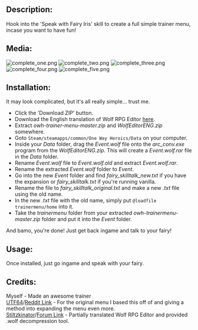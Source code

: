 ## Description: ##
Hook into the 'Speak with Fairy Iris' skill to create a full simple trainer menu, incase you want to have fun!

## Media: ##
![complete_one.png](https://github.com/mibshidobu/owh-trainer-menu/raw/master/src/media/complete_one.png "Menu Media One")
![complete_two.png](https://github.com/mibshidobu/owh-trainer-menu/raw/master/src/media/complete_two.png "Menu Media Two")
![complete_three.png](https://github.com/mibshidobu/owh-trainer-menu/raw/master/src/media/complete_three.png "Menu Media Three")
![complete_four.png](https://github.com/mibshidobu/owh-trainer-menu/raw/master/src/media/complete_four.png "Menu Media Four")
![complete_five.png](https://github.com/mibshidobu/owh-trainer-menu/raw/master/src/media/complete_five.png "Menu Media Five")

## Installation: ##
It may look complicated, but it's all really simple... trust me.
* Click the 'Download ZIP' button.
* Download the English translation of Wolf RPG Editor [here](https://www.dropbox.com/s/c7gwr2x2j2y9rqx/WolfEditorENG.zip).
* Extract *owh-trainer-menu-master.zip* and *WolfEditorENG.zip* somewhere.
* Goto ````Steam/steamapps/common/One Way Heroics/Data```` on your computer.
* Inside your *Data* folder, drag the *Event.wolf* file onto the *arc_conv.exe* program from the *WolfEditorENG.zip*. This will create a *Event.wolf.rar* file in the *Data* folder.
* Rename *Event.wolf* file to *Event.wolf.old* and extract *Event.wolf.rar*.
* Rename the extracted *Event.wolf* folder to *Event*.
* Go into the new *Event* folder and find *fairy_skilltalk_new.txt* if you have the expansion or *fairy_skilltalk.txt* if you're running vanilla.
* Rename the file to *fairy_skilltalk_original.txt* and make a new *.txt* file using the old name.
* In the new *.txt* file with the old name, simply put ````@loadfile trainermenu/home```` into it.
* Take the *trainermenu* folder from your extracted *owh-trainermenu-master.zip* folder and put it into the *Event* folder.

And bamo, you're done! Just get back ingame and talk to your fairy!

## Usage: ##
Once installed, just go ingame and speak with your fairy.

## Credits: ##
Myself - Made an awesome trainer<br />
[UTF64](https://www.reddit.com/user/UTF64)/[Reddit Link](https://www.reddit.com/r/OneWayHeroics/comments/29usz1/i_made_some_cheats) - For the original menu I based this off of and giving a method into expanding the menu even more.<br />
[Stiltzkinator](http://www.ulmf.org/bbs/member.php?u=1020)/[Forum Link](http://www.ulmf.org/bbs/showthread.php?t=22900) - Partially translated Wolf RPG Editor and provided .wolf decompression tool.